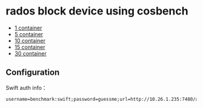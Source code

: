 # rados block device using cosbench

- [1 container](1con-ceph-bench/)
- [5 container](5con-ceph-bench/)
- [10 container](10con-ceph-bench/)
- [15 container](15con-ceph-bench/)
- [30 container](30con-ceph-bench/)


## Configuration
Swift auth info：
```
username=benchmark:swift;password=guessme;url=http://10.26.1.235:7480/auth/v1.0
```

